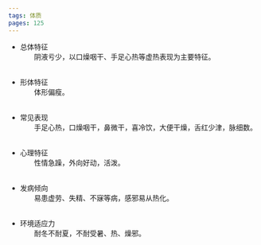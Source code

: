 ```yaml
---
tags: 体质
pages: 125
---
```

+ 总体特征<br>
	&emsp;&emsp;阴液亏少，以口燥咽干、手足心热等虚热表现为主要特征。<br></br>
	
+ 形体特征<br>
	&emsp;&emsp;体形偏瘦。<br></br>
	
+ 常见表现<br>
	&emsp;&emsp;手足心热，口燥咽干，鼻微干，喜冷饮，大便干燥，舌红少津，脉细数。<br></br>
	
+ 心理特征<br>
	&emsp;&emsp;性情急躁，外向好动，活泼。<br></br>
	
+ 发病倾向<br>
	&emsp;&emsp;易患虚劳、失精、不寐等病，感邪易从热化。<br></br>
	
+ 环境适应力<br>
	&emsp;&emsp;耐冬不耐夏，不耐受暑、热、燥邪。